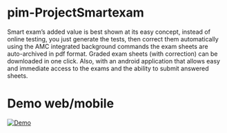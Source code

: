 # pim-ProjectSmartexam


Smart exam’s added value is best shown at its easy concept, instead of online
testing, you just generate the tests, then correct them automatically using the AMC
integrated background commands
the exam sheets are auto-archived in pdf format. Graded exam sheets (with
correction) can be downloaded in one click.
Also, with an android application that allows easy and immediate access to the
exams and the ability to submit answered sheets.
# Demo web/mobile 
[![Demo](https://img.youtube.com/vi/thY8740leu8/0.jpg)](https://www.youtube.com/watch?v=thY8740leu8)


